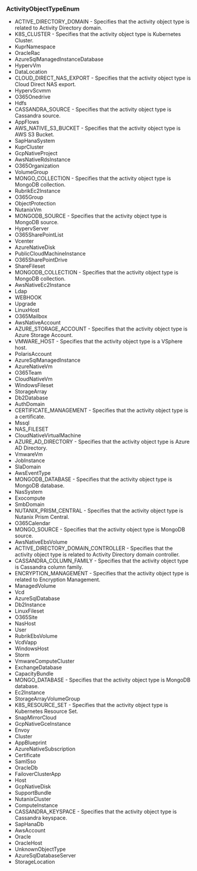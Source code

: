 ### ActivityObjectTypeEnum
- ACTIVE_DIRECTORY_DOMAIN - Specifies that the activity object type is related to Activity Directory domain.
- K8S_CLUSTER - Specifies that the activity object type is Kubernetes Cluster.
- KuprNamespace
- OracleRac
- AzureSqlManagedInstanceDatabase
- HypervVm
- DataLocation
- CLOUD_DIRECT_NAS_EXPORT - Specifies that the activity object type is Cloud Direct NAS export.
- HypervScvmm
- O365Onedrive
- Hdfs
- CASSANDRA_SOURCE - Specifies that the activity object type is Cassandra source.
- AppFlows
- AWS_NATIVE_S3_BUCKET - Specifies that the activity object type is AWS S3 Bucket.
- SapHanaSystem
- KuprCluster
- GcpNativeProject
- AwsNativeRdsInstance
- O365Organization
- VolumeGroup
- MONGO_COLLECTION - Specifies that the activity object type is MongoDB collection.
- RubrikEc2Instance
- O365Group
- ObjectProtection
- NutanixVm
- MONGODB_SOURCE - Specifies that the activity object type is MongoDB source.
- HypervServer
- O365SharePointList
- Vcenter
- AzureNativeDisk
- PublicCloudMachineInstance
- O365SharePointDrive
- ShareFileset
- MONGODB_COLLECTION - Specifies that the activity object type is MongoDB collection.
- AwsNativeEc2Instance
- Ldap
- WEBHOOK
- Upgrade
- LinuxHost
- O365Mailbox
- AwsNativeAccount
- AZURE_STORAGE_ACCOUNT - Specifies that the activity object type is Azure Storage Account.
- VMWARE_HOST - Specifies that the activity object type is a VSphere host.
- PolarisAccount
- AzureSqlManagedInstance
- AzureNativeVm
- O365Team
- CloudNativeVm
- WindowsFileset
- StorageArray
- Db2Database
- AuthDomain
- CERTIFICATE_MANAGEMENT - Specifies that the activity object type is a certificate.
- Mssql
- NAS_FILESET
- CloudNativeVirtualMachine
- AZURE_AD_DIRECTORY - Specifies that the activity object type is Azure AD Directory.
- VmwareVm
- JobInstance
- SlaDomain
- AwsEventType
- MONGODB_DATABASE - Specifies that the activity object type is MongoDB database.
- NasSystem
- Exocompute
- SmbDomain
- NUTANIX_PRISM_CENTRAL - Specifies that the activity object type is Nutanix Prism Central.
- O365Calendar
- MONGO_SOURCE - Specifies that the activity object type is MongoDB source.
- AwsNativeEbsVolume
- ACTIVE_DIRECTORY_DOMAIN_CONTROLLER - Specifies that the activity object type is related to Activity Directory domain controller.
- CASSANDRA_COLUMN_FAMILY - Specifies that the activity object type is Cassandra column family.
- ENCRYPTION_MANAGEMENT - Specifies that the activity object type is related to Encryption Management.
- ManagedVolume
- Vcd
- AzureSqlDatabase
- Db2Instance
- LinuxFileset
- O365Site
- NasHost
- User
- RubrikEbsVolume
- VcdVapp
- WindowsHost
- Storm
- VmwareComputeCluster
- ExchangeDatabase
- CapacityBundle
- MONGO_DATABASE - Specifies that the activity object type is MongoDB database.
- Ec2Instance
- StorageArrayVolumeGroup
- K8S_RESOURCE_SET - Specifies that the activity object type is Kubernetes Resource Set.
- SnapMirrorCloud
- GcpNativeGceInstance
- Envoy
- Cluster
- AppBlueprint
- AzureNativeSubscription
- Certificate
- SamlSso
- OracleDb
- FailoverClusterApp
- Host
- GcpNativeDisk
- SupportBundle
- NutanixCluster
- ComputeInstance
- CASSANDRA_KEYSPACE - Specifies that the activity object type is Cassandra keyspace.
- SapHanaDb
- AwsAccount
- Oracle
- OracleHost
- UnknownObjectType
- AzureSqlDatabaseServer
- StorageLocation
